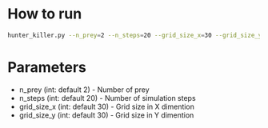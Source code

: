# How to run 
```bash
hunter_killer.py --n_prey=2 --n_steps=20 --grid_size_x=30 --grid_size_y=30
```

# Parameters
- n_prey (int: default 2) - Number of prey
- n_steps (int: default 20) - Number of simulation steps
- grid_size_x (int: default 30) - Grid size in X dimention
- grid_size_y (int: default 30) - Grid size in Y dimention

